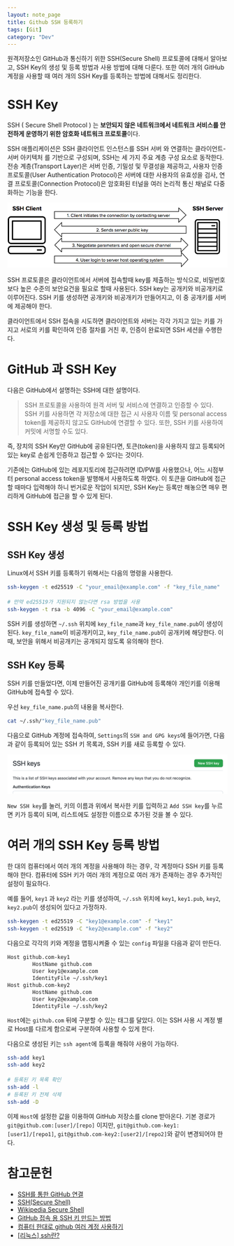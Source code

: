 ```yaml
---
layout: note_page
title: Github SSH 등록하기
tags: [Git]
category: "Dev"
---
```


원격저장소인 GitHub과 통신하기 위한 SSH(Secure Shell) 프로토콜에 대해서 알아보고, SSH Key의 생성 및 등록 방법과 사용 방법에 대해 다룬다. 또한 여러 개의 GitHub 계정을 사용할 때 여러 개의 SSH Key를 등록하는 방법에 대해서도 정리한다.

# SSH Key

SSH ( Secure Shell Protocol ) 는 **보안되지 않은 네트워크에서 네트워크 서비스를 안전하게 운영하기 위한 암호화 네트워크 프로토콜**이다. 

SSH 애플리케이션은 SSH 클라이언트 인스턴스를 SSH 서버 와 연결하는 클라이언트-서버 아키텍처 를 기반으로 구성되며, SSH는 세 가지 주요 계층 구성 요소로 동작한다. 전송 계층(Transport Layer)은 서버 인증, 기밀성 및 무결성을 제공하고, 사용자 인증 프로토콜(User Authentication Protocol)은 서버에 대한 사용자의 유효성을 검사, 연결 프로토콜(Connection Protocol)은 암호화된 터널을 여러 논리적 통신 채널로 다중화하는 기능을 한다.

<img src="/assets/img/posts/221219_ssh_protocol.png">

SSH 프로토콜은 클라이언트에서 서버에 접속할때 key를 제출하는 방식으로, 비밀번호보다 높은 수준의 보안요건을 필요로 할때 사용된다. SSH key는 공개키와 비공개키로 이루어진다. SSH 키를 생성하면 공개키와 비공개키가 만들어지고, 이 중 공개키를 서버에 제공해야 한다.

클라이언트에서 SSH 접속을 시도하면 클라이언트와 서버는 각각 가지고 있는 키를 가지고 서로의 키를 확인하여 인증 절차를 거친 후, 인증이 완료되면 SSH 세션을 수행한다.

# GitHub 과 SSH Key

다음은 GitHub에서 설명하는 SSH에 대한 설명이다.

> SSH 프로토콜을 사용하여 원격 서버 및 서비스에 연결하고 인증할 수 있다. SSH 키를 사용하면 각 저장소에 대한 접근 시 사용자 이름 및 personal access token를 제공하지 않고도 GitHub에 연결할 수 있다. 또한, SSH 키를 사용하여 커밋에 서명할 수도 있다.

즉, 장치의 SSH Key만 GitHub에 공유된다면, 토큰(token)을 사용하지 않고 등록되어 있는 key로 손쉽게 인증하고 접근할 수 있다는 것이다.

기존에는 GitHub에 있는 레포지토리에 접근하려면 ID/PW를 사용했으나, 어느 시점부터 personal access token을 발행해서 사용하도록 하였다. 이 토큰을 GitHub에 접근할 때마다 입력해야 하니 번거로운 작업이 되지만, SSH Key는 등록만 해놓으면 매우 편리하게 GitHub에 접근을 할 수 있게 된다.

# SSH Key 생성 및 등록 방법

## SSH Key 생성

Linux에서 SSH 키를 등록하기 위해서는 다음의 명령을 사용한다.

```bash
ssh-keygen -t ed25519 -C "your_email@example.com" -f "key_file_name"

# 만약 ed25519가 지원되지 않는다면 rsa 방법을 사용
ssh-keygen -t rsa -b 4096 -C "your_email@example.com"
```

SSH 키를 생성하면 `~/.ssh` 위치에 `key_file_name`과 `key_file_name.pub`이 생성이 된다.
`key_file_name`이 비공개키이고, `key_file_name.pub`이 공개키에 해당한다. 이 때, 보안을 위해서 비공개키는 공개되지 않도록 유의해야 한다.

## SSH Key 등록

SSH 키를 만들었다면, 이제 만들어진 공개키를 GitHub에 등록해야 개인키를 이용해 GitHub에 접속할 수 있다.

우선 `key_file_name.pub`의 내용을 복사한다.

```bash
cat ~/.ssh/"key_file_name.pub"
```

다음으로 GitHub 계정에 접속하여, `Settings`의 `SSH and GPG keys`에 들어가면, 다음과 같이 등록되어 있는 SSH 키 목록과, SSH 키를 새로 등록할 수 있다.

<img src="/assets/img/posts/221219_ssh_settings.png">

`New SSH key`를 눌러, 키의 이름과 위에서 복사한 키를 입력하고 `Add SSH key`를 누르면 키가 등록이 되며, 리스트에도 설정한 이름으로 추가된 것을 볼 수 있다.

# 여러 개의 SSH Key 등록 방법

한 대의 컴퓨터에서 여러 개의 계정을 사용해야 하는 경우, 각 계정마다 SSH 키를 등록해야 한다. 컴퓨터에 SSH 키가 여러 개의 계정으로 여러 개가 존재하는 경우 추가적인 설정이 필요하다.

예를 들어, `key1` 과 `key2` 라는 키를 생성하여, `~/.ssh` 위치에 `key1`, `key1.pub`, `key2`, `key2.pub`이 생성되어 있다고 가정하자.

```bash
ssh-keygen -t ed25519 -C "key1@example.com" -f "key1"
ssh-keygen -t ed25519 -C "key2@example.com" -f "key2"
```

다음으로 각각의 키와 계정을 맵핑시켜줄 수 있는 `config` 파일을 다음과 같이 만든다.

```text
Host github.com-key1
        HostName github.com
        User key1@example.com
        IdentityFile ~/.ssh/key1
Host github.com-key2
        HostName github.com
        User key2@example.com
        IdentityFile ~/.ssh/key2
```

`Host`에는 `github.com` 뒤에 구분할 수 있는 태그를 달았다. 이는 SSH 사용 시 계정 별로 Host를 다르게 함으로써 구분하여 사용할 수 있게 한다. 

다음으로 생성된 키는 `ssh agent`에 등록을 해줘야 사용이 가능하다.

```bash
ssh-add key1
ssh-add key2

# 등록된 키 목록 확인
ssh-add -l
# 등록된 키 전체 삭제
ssh-add -D
```

이제 `Host`에 설정한 값을 이용하여 GitHub 저장소를 clone 받아온다. 기본 경로가 `git@github.com:[user]/[repo]` 이지만, `git@github.com-key1:[user1]/[repo1]`, `git@github.com-key2:[user2]/[repo2]`와 같이 변경되어야 한다.

# 참고문헌
* [SSH를 통한 GitHub 연결](https://docs.github.com/ko/authentication/connecting-to-github-with-ssh)
* [SSH(Secure Shell)](https://www.ssh.com/academy/ssh)
* [Wikipedia Secure Shell](https://en.wikipedia.org/wiki/Secure_Shell)
* [GitHub 접속 용 SSH 키 만드는 방법](https://www.lainyzine.com/ko/article/creating-ssh-key-for-github/)
* [컴퓨터 한대로 github 여러 계정 사용하기](https://www.irgroup.org/posts/github-%EC%BB%B4%ED%93%A8%ED%84%B0-%ED%95%9C%EB%8C%80%EB%A1%9C-%EC%97%AC%EB%9F%AC-%EA%B3%84%EC%A0%95-%EC%82%AC%EC%9A%A9%ED%95%98%EA%B8%B0/)
* [[리눅스] ssh란?](https://velog.io/@hyeseong-dev/%EB%A6%AC%EB%88%85%EC%8A%A4-ssh%EB%9E%80)